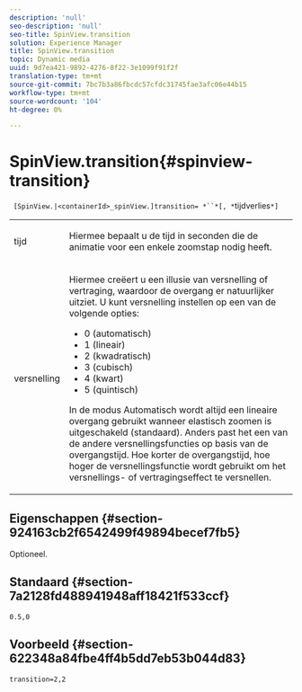 ```yaml
---
description: 'null'
seo-description: 'null'
seo-title: SpinView.transition
solution: Experience Manager
title: SpinView.transition
topic: Dynamic media
uuid: 9d7ea421-9892-4276-8f22-3e1099f91f2f
translation-type: tm+mt
source-git-commit: 7bc7b3a86fbcdc57cfdc31745fae3afc06e44b15
workflow-type: tm+mt
source-wordcount: '104'
ht-degree: 0%

---
```



# SpinView.transition{#spinview-transition}

` [SpinView.|<containerId>_spinView.]transition= *``*[, *`tijdverlies`*]`

<table id="table_9E7BB12BF371419F88DD4D24EF04632C"> 
 <tbody> 
  <tr> 
   <td colname="col1"> <p> <span class="codeph"><span class="varname"> tijd</span></span> </p> </td> 
   <td colname="col2"> <p> Hiermee bepaalt u de tijd in seconden die de animatie voor een enkele zoomstap nodig heeft. </p> </td> 
  </tr> 
  <tr> 
   <td colname="col1"> <p> <span class="codeph"><span class="varname"> versnelling</span></span> </p> </td> 
   <td colname="col2"> <p> Hiermee creëert u een illusie van versnelling of vertraging, waardoor de overgang er natuurlijker uitziet. U kunt versnelling instellen op een van de volgende opties: </p> <p> 
     <ul id="ul_DA0D1CF2F2484410BFCCACA86661702E"> 
      <li id="li_93A2D53A53314D9594CEDC9EB20381D4">0 (automatisch) </li> 
      <li id="li_AD6A1F03DE544959BC4AA0DD97494F8C"> 1 (lineair) </li> 
      <li id="li_816A3CE796E3415B9650DDA204412A6A"> 2 (kwadratisch) </li> 
      <li id="li_EF00BF6CA2AA48FEB54015FFBA9F8DD4"> 3 (cubisch) </li> 
      <li id="li_F3CB7F0821AF489C84A0CA155F5031A2"> 4 (kwart) </li> 
      <li id="li_F5B844DAF4CC453CA58BF09A660D139F"> 5 (quintisch) </li> 
     </ul> </p> <p>In de modus Automatisch wordt altijd een lineaire overgang gebruikt wanneer elastisch zoomen is uitgeschakeld (standaard). Anders past het een van de andere versnellingsfuncties op basis van de overgangstijd. Hoe korter de overgangstijd, hoe hoger de versnellingsfunctie wordt gebruikt om het versnellings- of vertragingseffect te versnellen. </p> </td> 
  </tr> 
 </tbody> 
</table>

## Eigenschappen {#section-924163cb2f6542499f49894becef7fb5}

Optioneel.

## Standaard {#section-7a2128fd488941948aff18421f533ccf}

`0.5,0`

## Voorbeeld {#section-622348a84fbe4ff4b5dd7eb53b044d83}

`transition=2,2`

